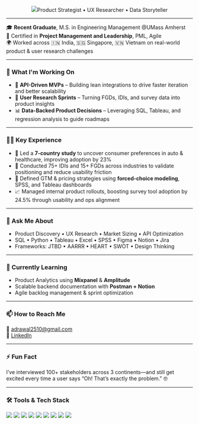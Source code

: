 <p align="center">
  <img src="https://readme-typing-svg.demolab.com?font=Fira+Code&weight=600&size=32&pause=1000&color=0078D7&center=true&vCenter=true&width=600&lines=Hey there! %2C+I'm+Abhishek />
</p>

<h4 align="center">Product Strategist • UX Researcher • Data Storyteller</h4>

---

🎓 **Recent Graduate**, M.S. in Engineering Management @UMass Amherst  
📜 Certified in **Project Management and Leadership**, PML, Agile  
🌍 Worked across 🇮🇳 India, 🇸🇬 Singapore, 🇻🇳 Vietnam on real-world product & user research challenges

---

### 🔭 What I'm Working On
- 🔌 **API-Driven MVPs** – Building lean integrations to drive faster iteration and better scalability  
- 🎯 **User Research Sprints** – Turning FGDs, IDIs, and survey data into product insights  
- 📊 **Data-Backed Product Decisions** – Leveraging SQL, Tableau, and regression analysis to guide roadmaps  

---

### 👨‍💻 Key Experience
- 🧪 Led a **7-country study** to uncover consumer preferences in auto & healthcare, improving adoption by 23%  
- 🧠 Conducted 75+ IDIs and 15+ FGDs across industries to validate positioning and reduce usability friction  
- 💼 Defined GTM & pricing strategies using **forced-choice modeling**, SPSS, and Tableau dashboards  
- 📈 Managed internal product rollouts, boosting survey tool adoption by 24.5% through usability and ops alignment  

---

### 💬 Ask Me About
- Product Discovery • UX Research • Market Sizing • API Optimization  
- SQL • Python • Tableau • Excel • SPSS • Figma • Notion • Jira  
- Frameworks: JTBD • AARRR • HEART • SWOT • Design Thinking  

---

### 🌱 Currently Learning
- Product Analytics using **Mixpanel** & **Amplitude**  
- Scalable backend documentation with **Postman + Notion**  
- Agile backlog management & sprint optimization  

---

### 📫 How to Reach Me
📧 [adrawal2510@gmail.com](mailto:adrawal2510@gmail.com)  
🔗 [LinkedIn](https://www.linkedin.com/in/abhishek-rawal-2510/)  

---

### ⚡ Fun Fact
I’ve interviewed 100+ stakeholders across 3 continents—and still get excited every time a user says “Oh! That’s exactly the problem.” 🤓

---

### 🛠️ Tools & Tech Stack

<p align="left">
  <img src="https://img.shields.io/badge/Python-3776AB?style=for-the-badge&logo=python&logoColor=white"/>
  <img src="https://img.shields.io/badge/SQL-336791?style=for-the-badge&logo=postgresql&logoColor=white"/>
  <img src="https://img.shields.io/badge/SPSS-003B71?style=for-the-badge&logo=ibm&logoColor=white"/>
  <img src="https://img.shields.io/badge/Tableau-E97627?style=for-the-badge&logo=Tableau&logoColor=white"/>
  <img src="https://img.shields.io/badge/Excel-217346?style=for-the-badge&logo=microsoft-excel&logoColor=white"/>
  <img src="https://img.shields.io/badge/Figma-F24E1E?style=for-the-badge&logo=figma&logoColor=white"/>
  <img src="https://img.shields.io/badge/Jira-0052CC?style=for-the-badge&logo=jira&logoColor=white"/>
  <img src="https://img.shields.io/badge/Notion-000000?style=for-the-badge&logo=notion&logoColor=white"/>
  <img src="https://img.shields.io/badge/Postman-FF6C37?style=for-the-badge&logo=postman&logoColor=white"/>
</p>
